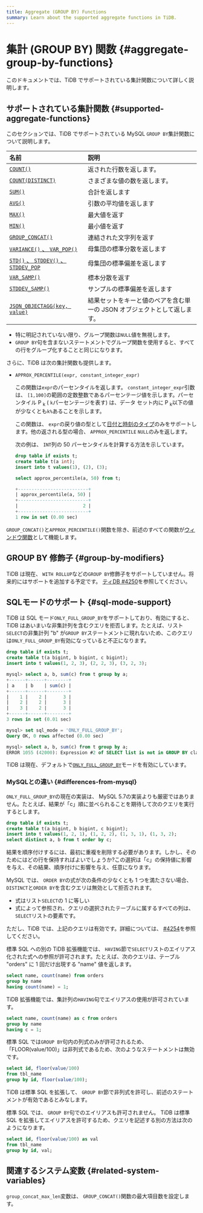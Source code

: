 ```yaml
---
title: Aggregate (GROUP BY) Functions
summary: Learn about the supported aggregate functions in TiDB.
---
```


# 集計 (GROUP BY) 関数 {#aggregate-group-by-functions}

このドキュメントでは、TiDB でサポートされている集計関数について詳しく説明します。

## サポートされている集計関数 {#supported-aggregate-functions}

このセクションでは、TiDB でサポートされている MySQL `GROUP BY`集計関数について説明します。

| 名前                                                                                                                                                                                                                              | 説明                                      |
| :------------------------------------------------------------------------------------------------------------------------------------------------------------------------------------------------------------------------------ | :-------------------------------------- |
| [`COUNT()`](https://dev.mysql.com/doc/refman/5.7/en/aggregate-functions.html#function_count)                                      | 返された行数を返します。                            |
| [`COUNT(DISTINCT)`](https://dev.mysql.com/doc/refman/5.7/en/aggregate-functions.html#function_count-distinct)            | さまざまな値の数を返します。                          |
| [`SUM()`](https://dev.mysql.com/doc/refman/5.7/en/aggregate-functions.html#function_sum)                                            | 合計を返します                                 |
| [`AVG()`](https://dev.mysql.com/doc/refman/5.7/en/aggregate-functions.html#function_avg)                                            | 引数の平均値を返します                             |
| [`MAX()`](https://dev.mysql.com/doc/refman/5.7/en/aggregate-functions.html#function_max)                                            | 最大値を返す                                  |
| [`MIN()`](https://dev.mysql.com/doc/refman/5.7/en/aggregate-functions.html#function_min)                                            | 最小値を返す                                  |
| [`GROUP_CONCAT()`](https://dev.mysql.com/doc/refman/5.7/en/aggregate-functions.html#function_group-concat)                 | 連結された文字列を返す                             |
| [`VARIANCE()` 、 `VAR_POP()`](https://dev.mysql.com/doc/refman/5.7/en/aggregate-functions.html#function_var-pop)                 | 母集団の標準分散を返します                           |
| [`STD()` 、 `STDDEV()` 、 `STDDEV_POP`](https://dev.mysql.com/doc/refman/5.7/en/aggregate-functions.html#function_std)                | 母集団の標準偏差を返します                           |
| [`VAR_SAMP()`](https://dev.mysql.com/doc/refman/5.7/en/aggregate-functions.html#function_var-samp)                             | 標本分散を返す                                 |
| [`STDDEV_SAMP()`](https://dev.mysql.com/doc/refman/5.7/en/aggregate-functions.html#function_stddev-samp)                    | サンプルの標準偏差を返します                          |
| [`JSON_OBJECTAGG(key, value)`](https://dev.mysql.com/doc/refman/5.7/en/aggregate-functions.html#function_json-objectagg) | 結果セットをキーと値のペアを含む単一の JSON オブジェクトとして返します。 |

-   特に明記されていない限り、グループ関数は`NULL`値を無視します。
-   `GROUP BY`句を含まないステートメントでグループ関数を使用すると、すべての行をグループ化することと同じになります。

さらに、TiDB は次の集計関数も提供します。

-   `APPROX_PERCENTILE(expr, constant_integer_expr)`

    この関数は`expr`のパーセンタイルを返します。 `constant_integer_expr`引数は、 `[1,100]`の範囲の定数整数であるパーセンテージ値を示します。パーセンタイル P <sub>k</sub> ( `k`パーセンテージを表す) は、データ セット内に P <sub>k</sub>以下の値が少なくとも`k%`あることを示します。

    この関数は、 `expr`の戻り値の型として[日付と時刻のタイプ](/data-type-date-and-time.md)のみをサポートします。他の返される型の場合、 `APPROX_PERCENTILE` `NULL`のみを返します。

    次の例は、 `INT`列の 50 パーセンタイルを計算する方法を示しています。

    
    ```sql
    drop table if exists t;
    create table t(a int);
    insert into t values(1), (2), (3);
    ```

    
    ```sql
    select approx_percentile(a, 50) from t;
    ```

    ```sql
    +--------------------------+
    | approx_percentile(a, 50) |
    +--------------------------+
    |                        2 |
    +--------------------------+
    1 row in set (0.00 sec)
    ```

`GROUP_CONCAT()`と`APPROX_PERCENTILE()`関数を除き、前述のすべての関数が[ウィンドウ関数](/functions-and-operators/window-functions.md)として機能します。

## GROUP BY 修飾子 {#group-by-modifiers}

TiDB は現在、 `WITH ROLLUP`などの`GROUP BY`修飾子をサポートしていません。将来的にはサポートを追加する予定です。 [ティDB #4250](https://github.com/pingcap/tidb/issues/4250)を参照してください。

## SQLモードのサポート {#sql-mode-support}

TiDB は SQL モード`ONLY_FULL_GROUP_BY`をサポートしており、有効にすると、TiDB はあいまいな非集計列を含むクエリを拒否します。たとえば、リスト`SELECT`の非集計列 &quot;b&quot; が`GROUP BY`ステートメントに現れないため、このクエリは`ONLY_FULL_GROUP_BY`有効になっていると不正になります。

```sql
drop table if exists t;
create table t(a bigint, b bigint, c bigint);
insert into t values(1, 2, 3), (2, 2, 3), (3, 2, 3);

mysql> select a, b, sum(c) from t group by a;
+------+------+--------+
| a    | b    | sum(c) |
+------+------+--------+
|    1 |    2 |      3 |
|    2 |    2 |      3 |
|    3 |    2 |      3 |
+------+------+--------+
3 rows in set (0.01 sec)

mysql> set sql_mode = 'ONLY_FULL_GROUP_BY';
Query OK, 0 rows affected (0.00 sec)

mysql> select a, b, sum(c) from t group by a;
ERROR 1055 (42000): Expression #2 of SELECT list is not in GROUP BY clause and contains nonaggregated column 'b' which is not functionally dependent on columns in GROUP BY clause; this is incompatible with sql_mode=only_full_group_by
```

TiDB は現在、デフォルトで[`ONLY_FULL_GROUP_BY`](/mysql-compatibility.md#default-differences)モードを有効にしています。

### MySQLとの違い {#differences-from-mysql}

`ONLY_FULL_GROUP_BY`の現在の実装は、 MySQL 5.7の実装よりも厳密ではありません。たとえば、結果が「c」順に並べられることを期待して次のクエリを実行するとします。

```sql
drop table if exists t;
create table t(a bigint, b bigint, c bigint);
insert into t values(1, 2, 1), (1, 2, 2), (1, 3, 1), (1, 3, 2);
select distinct a, b from t order by c;
```

結果を順序付けするには、最初に重複を削除する必要があります。しかし、そのためにはどの行を保持すればよいでしょうか?この選択は「c」の保持値に影響を与え、その結果、順序付けに影響を与え、任意になります。

MySQL では、 `ORDER BY`の式が次の条件の少なくとも 1 つを満たさない場合、 `DISTINCT`と`ORDER BY`を含むクエリは無効として拒否されます。

-   式はリスト`SELECT`の 1 に等しい
-   式によって参照され、クエリの選択されたテーブルに属するすべての列は、 `SELECT`リストの要素です。

ただし、TiDB では、上記のクエリは有効です。詳細については、 [#4254](https://github.com/pingcap/tidb/issues/4254)を参照してください。

標準 SQL への別の TiDB 拡張機能では、 `HAVING`節で`SELECT`リストのエイリアス化された式への参照が許可されます。たとえば、次のクエリは、テーブル &quot;orders&quot; に 1 回だけ出現する &quot;name&quot; 値を返します。

```sql
select name, count(name) from orders
group by name
having count(name) = 1;
```

TiDB 拡張機能では、集計列の`HAVING`句でエイリアスの使用が許可されています。

```sql
select name, count(name) as c from orders
group by name
having c = 1;
```

標準 SQL では`GROUP BY`句内の列式のみが許可されるため、「FLOOR(value/100)」は非列式であるため、次のようなステートメントは無効です。

```sql
select id, floor(value/100)
from tbl_name
group by id, floor(value/100);
```

TiDB は標準 SQL を拡張して、 `GROUP BY`節で非列式を許可し、前述のステートメントが有効であるとみなします。

標準 SQL では、 `GROUP BY`句でのエイリアスも許可されません。 TiDB は標準 SQL を拡張してエイリアスを許可するため、クエリを記述する別の方法は次のようになります。

```sql
select id, floor(value/100) as val
from tbl_name
group by id, val;
```

## 関連するシステム変数 {#related-system-variables}

`group_concat_max_len`変数は、 `GROUP_CONCAT()`関数の最大項目数を設定します。
